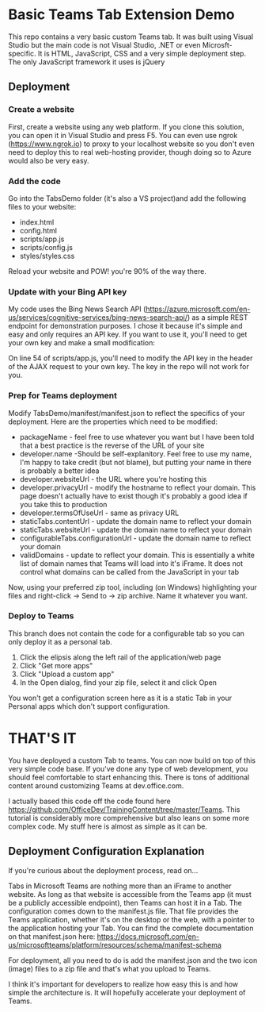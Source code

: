 # Basic Teams Tab Extension Demo
This repo contains a very basic custom Teams tab. It was built using Visual Studio but the main code is not Visual Studio, .NET or even Microsft-specific. It is HTML, JavaScript, CSS and a very simple deployment step. The only JavaScript framework it uses is jQuery 

## Deployment
### Create a website
First, create a website using any web platform. If you clone this solution, you can open it in Visual Studio and press F5. You can even use ngrok (https://www.ngrok.io) to proxy to your localhost website so you don't even need to deploy this to real web-hosting provider, though doing so to Azure would also be very easy.

### Add the code
Go into the TabsDemo folder (it's also a VS project)and add the following files to your website:
* index.html
* config.html
* scripts/app.js
* scripts/config.js
* styles/styles.css

Reload your website and POW! you're 90% of the way there.

### Update with your Bing API key
My code uses the Bing News Search API (https://azure.microsoft.com/en-us/services/cognitive-services/bing-news-search-api/) as a simple REST endpoint for demonstration purposes. I chose it because it's simple and easy and only requires an API key. If you want to use it, you'll need to get your own key and make a small modification:

On line 54 of scripts/app.js, you'll need to modify the API key in the header of the AJAX request to your own key. The key in the repo will not work for you. 

### Prep for Teams deployment
Modify TabsDemo/manifest/manifest.json to reflect the specifics of your deployment. Here are the properties which need to be modified:
* packageName - feel free to use whatever you want but I have been told that a best practice is the reverse of the URL of your site
* developer.name -Should be self-explanitory. Feel free to use my name, I'm happy to take credit (but not blame), but putting your name in there is probably a better idea
* developer.websiteUrl - the URL where you're hosting this
* developer.privacyUrl - modify the hostname to reflect your domain. This page doesn't actually have to exist though it's probably a good idea if you take this to production
* developer.termsOfUseUrl - same as privacy URL
* staticTabs.contentUrl - update the domain name to reflect your domain
* staticTabs.websiteUrl - update the domain name to reflect your domain
* configurableTabs.configurationUrl - update the domain name to reflect your domain
* validDomains - update to reflect your domain. This is essentially a white list of domain names that Teams will load into it's iFrame. It does not control what domains can be called from the JavaScript in your tab

Now, using your preferred zip tool, including (on Windows) highlighting your files and right-click -> Send to -> zip archive. Name it whatever you want.

### Deploy to Teams
This branch does not contain the code for a configurable tab so you can only deploy it as a personal tab.
1. Click the elipsis along the left rail of the application/web page
2. Click "Get more apps"
3. Click "Upload a custom app"
4. In the Open dialog, find your zip file, select it and click Open

You won't get a configuration screen here as it is a static Tab in your Personal apps which don't support configuration.

# THAT'S IT
You have deployed a custom Tab to teams. You can now build on top of this very simple code base. If you've done any type of web development, you should feel comfortable to start enhancing this. There is tons of additional content around customizing Teams at dev.office.com.

I actually based this code off the code found here https://github.com/OfficeDev/TrainingContent/tree/master/Teams. This tutorial is considerably more comprehensive but also leans on some more complex code. My stuff here is almost as simple as it can be. 

## Deployment Configuration Explanation
If you're curious about the deployment process, read on...

Tabs in Microsoft Teams are nothing more than an iFrame to another website. As long as that website is accessible from the Teams app (it must be a publicly accessible endpoint), then Teams can host it in a Tab. The configuration comes down to the manifest.js file. That file provides the Teams application, whether it's on the desktop or the web, with a pointer to the application hosting your Tab. You can find the complete documentation on that manifest.json here: https://docs.microsoft.com/en-us/microsoftteams/platform/resources/schema/manifest-schema

For deployment, all you need to do is add the manifest.json and the two icon (image) files to a zip file and that's what you upload to Teams.

I think it's important for developers to realize how easy this is and how simple the architecture is. It will hopefully accelerate your deployment of Teams.